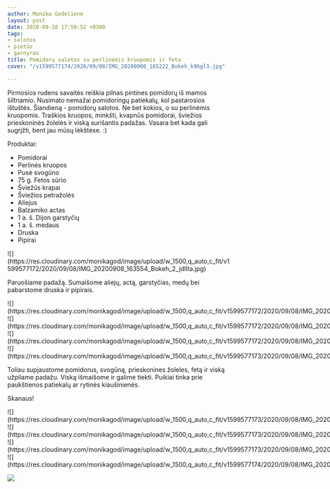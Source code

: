 ```yaml
---
author: Monika Godelienė
layout: post
date: 2020-09-10 17:59:52 +0300
tags:
- salotos
- pietūs
- garnyras
title: Pomidorų salotos su perlinėmis kruopomis ir feta
cover: "/v1599577174/2020/09/08/IMG_20200908_165222_Bokeh_k96gl3.jpg"

---
```

Pirmosios rudens savaitės reiškia pilnas pintines pomidorų iš mamos šiltnamio. Nusimato nemažai pomidoringų patiekalų, kol pastarosios ištuštės. Šiandieną - pomidorų salotos. Ne bet kokios, o su perlinėmis kruopomis. Traškios kruopos, minkšti, kvapnūs pomidorai, šviežios prieskoninės žolelės ir viską surišantis padažas. Vasara bet kada gali sugrįžti, bent jau mūsų lėkštėse. :)

Produktai:

* <span itemprop="recipeIngredient">Pomidorai</span>
* <span itemprop="recipeIngredient">Perlinės kruopos</span>
* <span itemprop="recipeIngredient">Pusė svogūno</span>
* <span itemprop="recipeIngredient">75 g. Fetos sūrio</span>
* <span itemprop="recipeIngredient">Šviežūs krapai</span>
* <span itemprop="recipeIngredient">Šviežios petražolės</span>
* <span itemprop="recipeIngredient">Aliejus</span>
* <span itemprop="recipeIngredient">Balzamiko actas</span>
* <span itemprop="recipeIngredient">1 a. š. Dijon garstyčių</span>
* <span itemprop="recipeIngredient">1 a. š. medaus</span>
* <span itemprop="recipeIngredient">Druska</span>
* <span itemprop="recipeIngredient">Pipirai</span>

<div itemprop="recipeInstructions" markdown="1">  
![](https://res.cloudinary.com/monikagod/image/upload/w_1500,q_auto,c_fit/v1599577172/2020/09/08/IMG_20200908_163554_Bokeh_2_jdllta.jpg)

Paruošiame padažą. Sumaišome aliejų, actą, garstyčias, medų bei pabarstome  druska ir pipirais.

<div class="row">
<div class="six columns" markdown="1">
![](https://res.cloudinary.com/monikagod/image/upload/w_1500,q_auto,c_fit/v1599577172/2020/09/08/IMG_20200908_163347_Bokeh_2_yr89gp.jpg)
</div>
<div class="six columns" markdown="1">
![](https://res.cloudinary.com/monikagod/image/upload/w_1500,q_auto,c_fit/v1599577172/2020/09/08/IMG_20200908_163717_Bokeh_2_nyhnco.jpg)
</div>
</div>

<div class="row">
<div class="six columns" markdown="1">
![](https://res.cloudinary.com/monikagod/image/upload/w_1500,q_auto,c_fit/v1599577172/2020/09/08/IMG_20200908_163834_Bokeh_2_r0hoag.jpg)  
</div>
<div class="six columns" markdown="1">
![](https://res.cloudinary.com/monikagod/image/upload/w_1500,q_auto,c_fit/v1599577173/2020/09/08/IMG_20200908_164029_Bokeh_2_yzhgfb.jpg)
</div>
</div>

Toliau supjaustome pomidorus, svogūną, prieskonines žoleles, fetą ir viską užpilame padažu. Viską išmaišome ir galime tiekti. Puikiai tinka prie paukštienos patiekalų ar rytinės kiaušinienės.  
</div>

Skanaus!

<div class="row">
<div class="six columns" markdown="1">
![](https://res.cloudinary.com/monikagod/image/upload/w_1500,q_auto,c_fit/v1599577173/2020/09/08/IMG_20200908_164309_Bokeh_2_cv2ia4.jpg)
</div>
<div class="six columns" markdown="1">
![](https://res.cloudinary.com/monikagod/image/upload/w_1500,q_auto,c_fit/v1599577173/2020/09/08/IMG_20200908_164427_Bokeh_2_dwjssf.jpg)
</div>
</div>

<div class="row">
<div class="six columns" markdown="1">
![](https://res.cloudinary.com/monikagod/image/upload/w_1500,q_auto,c_fit/v1599577173/2020/09/08/IMG_20200908_164521_Bokeh_2_isrwvz.jpg)
</div>
<div class="six columns" markdown="1">
![](https://res.cloudinary.com/monikagod/image/upload/w_1500,q_auto,c_fit/v1599577174/2020/09/08/IMG_20200908_164553_Bokeh_2_gjslmr.jpg)
</div>
</div>

![](https://res.cloudinary.com/monikagod/image/upload/w_1500,q_auto,c_fit/v1599577174/2020/09/08/IMG_20200908_165146_Bokeh_2_exugq8.jpg)